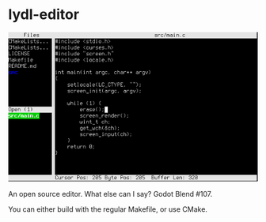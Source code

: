 lydl-editor
===========

![](screenshot.png)

An open source editor.  What else can I say? Godot Blend #107.

You can either build with the regular Makefile, or use CMake.
